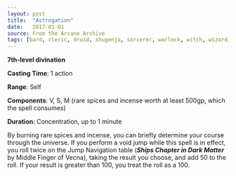 ```yaml
---
layout: post
title:  "Astrogation"
date:   2017-01-01
source: From the Arcane Archive
tags: [bard, cleric, druid, shugenja, sorcerer, warlock, witch, wizard, level7, divination, hb, fut]
---
```


**7th-level divination**

**Casting Time**: 1 action

**Range**: Self

**Components**: V, S, M (rare spices and incense worth at least 500gp, which the spell consumes)

**Duration**: Concentration, up to 1 minute

By burning rare spices and incense, you can briefly determine your course through the universe. If you perform a void jump while this spell is in effect, you roll twice on the Jump Navigation table (***Ships Chapter in Dark Matter*** by Middle Finger of Vecna), taking the result you choose, and add 50 to the roll. If your result is greater than 100, you treat the roll as a 100.
